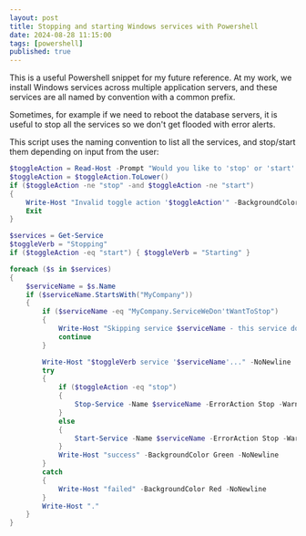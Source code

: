 ```yaml
---
layout: post
title: Stopping and starting Windows services with Powershell
date: 2024-08-28 11:15:00
tags: [powershell]
published: true
---
```


This is a useful Powershell snippet for my future reference.  At my work, we install Windows services across multiple application servers, and these services are all named by convention with a common prefix.

Sometimes, for example if we need to reboot the database servers, it is useful to stop all the services so we don't get flooded with error alerts.

This script uses the naming convention to list all the services, and stop/start them depending on input from the user:

```powershell
$toggleAction = Read-Host -Prompt "Would you like to 'stop' or 'start' all MyCompany services?"
$toggleAction = $toggleAction.ToLower()
if ($toggleAction -ne "stop" -and $toggleAction -ne "start") 
{
    Write-Host "Invalid toggle action '$toggleAction'" -BackgroundColor Red
    Exit
}

$services = Get-Service
$toggleVerb = "Stopping"
if ($toggleAction -eq "start") { $toggleVerb = "Starting" }

foreach ($s in $services) 
{
    $serviceName = $s.Name
    if ($serviceName.StartsWith("MyCompany")) 
    {
        if ($serviceName -eq "MyCompany.ServiceWeDon'tWantToStop") 
        {
            Write-Host "Skipping service $serviceName - this service does not need to be stopped."
            continue
        }

        Write-Host "$toggleVerb service '$serviceName'..." -NoNewline
        try 
        {
            if ($toggleAction -eq "stop") 
            {
                Stop-Service -Name $serviceName -ErrorAction Stop -WarningAction SilentlyContinue
            }
            else 
            {
                Start-Service -Name $serviceName -ErrorAction Stop -WarningAction SilentlyContinue
            }
            Write-Host "success" -BackgroundColor Green -NoNewline
        }
        catch 
        {
            Write-Host "failed" -BackgroundColor Red -NoNewline
        }
        Write-Host "."
    }
}
```